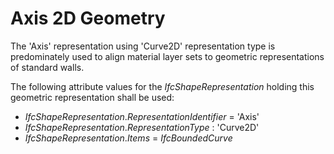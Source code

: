 Axis 2D Geometry
================

The 'Axis' representation using 'Curve2D' representation type is predominately used to align material layer sets to geometric representations of standard walls.

The following attribute values for the _IfcShapeRepresentation_ holding this geometric representation shall be used:

* _IfcShapeRepresentation_._RepresentationIdentifier_ = 'Axis'
* _IfcShapeRepresentation_._RepresentationType_ : 'Curve2D'
* _IfcShapeRepresentation_._Items_ = _IfcBoundedCurve_
